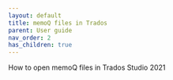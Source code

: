 ```yaml
---
layout: default
title: memoQ files in Trados
parent: User guide
nav_order: 2
has_children: true
---
```


How to open memoQ files in Trados Studio 2021